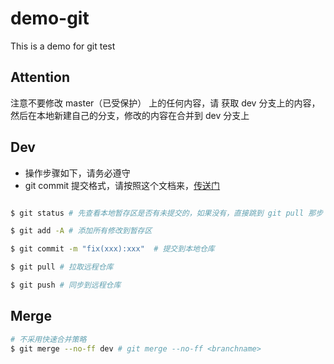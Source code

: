 # demo-git
This is a demo for git test


## Attention

注意不要修改 master（已受保护） 上的任何内容，请 获取 dev 分支上的内容，然后在本地新建自己的分支，修改的内容在合并到 dev 分支上

## Dev

- 操作步骤如下，请务必遵守
- git commit 提交格式，请按照这个文档来，[传送门](https://github.com/C-FED/base-common-tools/blob/master/development-specification/git-commit.md#commit-message-%E7%9A%84%E6%A0%BC%E5%BC%8F)

```bash

$ git status # 先查看本地暂存区是否有未提交的，如果没有，直接跳到 git pull 那步

$ git add -A # 添加所有修改到暂存区

$ git commit -m "fix(xxx):xxx"  # 提交到本地仓库   

$ git pull # 拉取远程仓库

$ git push # 同步到远程仓库


```


## Merge

```bash
# 不采用快速合并策略
$ git merge --no-ff dev # git merge --no-ff <branchname>

```
